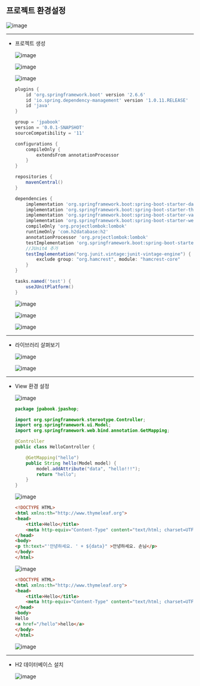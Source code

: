 ## **프로젝트 환경설정**

![image](https://user-images.githubusercontent.com/79301439/163145647-1ef8e9a0-dc1f-4623-8893-78c05c866693.png)

***
  * 프로젝트 생성
    
    ![image](https://user-images.githubusercontent.com/79301439/163154043-00ce86ea-3454-4fe7-82db-649cb60d5b07.png)
    
    ![image](https://user-images.githubusercontent.com/79301439/163154236-7dd81e20-286d-4f3c-a91b-87d91002b7e7.png)
    
    ![image](https://user-images.githubusercontent.com/79301439/163154504-1b4cd426-53d4-43c4-99d5-13ef3c6ca6ed.png)
    
    ```gradle
    plugins {
        id 'org.springframework.boot' version '2.6.6'
        id 'io.spring.dependency-management' version '1.0.11.RELEASE'
        id 'java'
    }

    group = 'jpabook'
    version = '0.0.1-SNAPSHOT'
    sourceCompatibility = '11'

    configurations {
        compileOnly {
            extendsFrom annotationProcessor
        }
    }

    repositories {
        mavenCentral()
    }

    dependencies {
        implementation 'org.springframework.boot:spring-boot-starter-data-jpa'
        implementation 'org.springframework.boot:spring-boot-starter-thymeleaf'
        implementation 'org.springframework.boot:spring-boot-starter-validation'
        implementation 'org.springframework.boot:spring-boot-starter-web'
        compileOnly 'org.projectlombok:lombok'
        runtimeOnly 'com.h2database:h2'
        annotationProcessor 'org.projectlombok:lombok'
        testImplementation 'org.springframework.boot:spring-boot-starter-test'
        //JUnit4 추가
        testImplementation("org.junit.vintage:junit-vintage-engine") {
            exclude group: "org.hamcrest", module: "hamcrest-core"
        }
    }

    tasks.named('test') {
        useJUnitPlatform()
    }
    ```
    
    ![image](https://user-images.githubusercontent.com/79301439/163154756-a6595d44-27c9-4a25-910d-342f17c12318.png)
    
    ![image](https://user-images.githubusercontent.com/79301439/163154934-013408d5-309c-470a-8b91-79c44e31d126.png)
    
    ![image](https://user-images.githubusercontent.com/79301439/163154993-eaa6d571-7b9d-4b4f-95c0-be4e18952c47.png)

***
  * 라이브러리 살펴보기
    
    ![image](https://user-images.githubusercontent.com/79301439/163158265-6c794e8a-285b-4943-8eb9-1f21a64591f2.png)
    
    ![image](https://user-images.githubusercontent.com/79301439/163158328-862059ab-3c66-488a-9f09-fb18d0b0973a.png)

***
  * View 환경 설정
    
    ![image](https://user-images.githubusercontent.com/79301439/163304953-bfd8ff2b-864f-4947-bf23-d60322187fc6.png)
    
    ```java
    package jpabook.jpashop;

    import org.springframework.stereotype.Controller;
    import org.springframework.ui.Model;
    import org.springframework.web.bind.annotation.GetMapping;

    @Controller
    public class HelloController {

        @GetMapping("hello")
        public String hello(Model model) {
            model.addAttribute("data", "hello!!!");
            return "hello";
        }
    }
    ```
    
    ![image](https://user-images.githubusercontent.com/79301439/163305009-324a3fea-2b5f-4a6f-9749-76d60a4bb8a3.png)
    
    ```html
    <!DOCTYPE HTML>
    <html xmlns:th="http://www.thymeleaf.org">
    <head>
        <title>Hello</title>
        <meta http-equiv="Content-Type" content="text/html; charset=UTF-8" />
    </head>
    <body>
    <p th:text="'안녕하세요. ' + ${data}" >안녕하세요. 손님</p>
    </body>
    </html>
    ```
    
    ![image](https://user-images.githubusercontent.com/79301439/163305075-d2ee3947-74b9-4a8c-90d3-e55635c1fbd8.png)
    
    ```html
    <!DOCTYPE HTML>
    <html xmlns:th="http://www.thymeleaf.org">
    <head>
        <title>Hello</title>
        <meta http-equiv="Content-Type" content="text/html; charset=UTF-8" />
    </head>
    <body>
    Hello
    <a href="/hello">hello</a>
    </body>
    </html>
    ```
    
    ![image](https://user-images.githubusercontent.com/79301439/163305141-5c2365dc-2f42-4c6c-b92d-e13b17ed76c2.png)

***
  * H2 데이터베이스 설치
    
    ![image](https://user-images.githubusercontent.com/79301439/163306452-431c6e46-ff35-4a9f-9d7d-aa776af7a09f.png)
